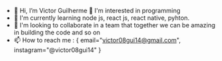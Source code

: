 - 👋 Hi, I’m Victor Guilherme
 👀 I'm interested in programming 
- 🌱 I'm currently learning node js, react js, react native, pyhton.
- 💞️ I'm looking to collaborate in a team that together we can be amazing in building the code and so on 
- 📫 How to reach me :
{
  email="victor08gui14@gmail.com",
  instagram="@victor08gui14"
}
